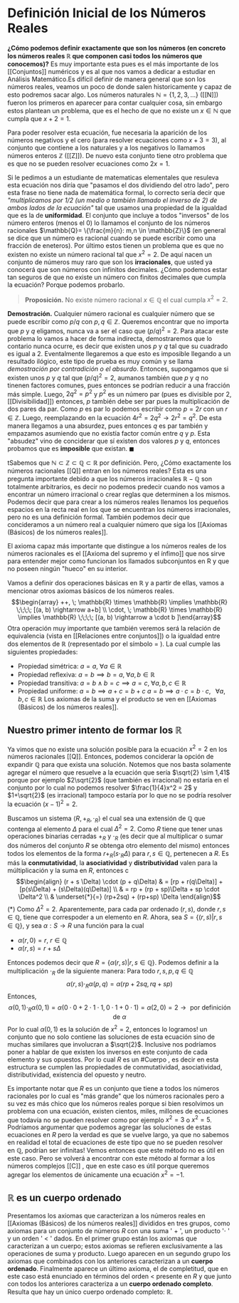 # Definición Inicial de los Números Reales
__¿Cómo podemos definir exactamente que son los números (en concreto los números reales $\mathbb{R}$ que componen casi todos los números que conocemos)?__ Es muy importante esta pues es el más importante de los [[Conjuntos]] numéricos y es al que nos vamos a dedicar a estudiar en Análisis Matemático.Es difícil definir de manera general que son los números reales, veamos un poco de donde salen historicamente y capaz de esto podremos sacar algo. Los números naturales $\mathbb{N} = \{1,2,3,\dots\}$ ([[N]]) fueron los primeros en aparecer para contar cualquier cosa, sin embargo estos plantean un problema, que es el hecho de que no existe un $x \in \mathbb{N}$ que cumpla que $x+2=1$. 

Para poder resolver esta ecuación, fue necesaria la aparición de los números negativos y el cero (para resolver ecuaciones como $x+3=3$), al conjunto que contiene a los naturales y a los negativos lo llamamos números enteros $\mathbb{Z}$ ([[Z]]). De nuevo esta conjunto tiene otro problema que es que no se pueden resolver ecuaciones como $2x=1$.

Si le pedimos a un estudiante de matematicas elementales que resuleva esta ecuación nos diría que "pasamos el dos dividiendo del otro lado", pero esta frase no tiene nada de matemática formal, lo correcto sería decir que _"multiplicamos por $1/2$ (un medio o también llamado el inverso de 2) de ambos lados de la ecuación"_ tal que usamos una propiedad de la igualdad que es la de **uniformidad**.  El conjunto que incluye a todos "inversos" de los número enteros (menos el 0) lo llamamos el conjunto de los números racionales $\mathbb{Q}= \{\frac{m}{n}: m,n \in \mathbb{Z}\}$ (en general se dice que un número es racional cuando se puede escribir como una fracción de eneteros). Por último estos tienen un problema que es que no existen no existe un número racional tal que $x^2=2$. De aquí nacen un conjunto de números muy raro que son los **irracionales**, que usted ya conocerá que son números con infinitos decimales. ¿Cómo podemos estar tan seguros de que no existe un número con finitos decimales que cumpla la ecuación? Porque podemos probarlo. 

> **Proposición.** No existe número racional $x \in \mathbb{Q}$ el cual cumpla $x^2 = 2$.

**Demostración.** Cualquier número racional es cualquier número que se puede escribir como $p/q$ con $p,q \in \mathbb{Z}$. Queremos encontrar que no importa que $p$ y $q$ eligamos, nunca va a ser el caso que $(p/q)^2 = 2$. Para atacar este problema lo vamos a hacer de forma indirecta, demostraremos que lo contario nunca ocurre, es decir que existen unos $p$ y $q$ tal que su cuadrado es igual a 2. Eventalmente llegaremos a que esto es imposible llegando a un resultado ilógico, este tipo de prueba es muy común y se llama _demostración por contradición o el absurdo_. 
Entonces, supongamos que si existen unos $p$ y $q$ tal que $(p/q)^2 =2$, aumanos también que $p$ y $q$ no tinenen factores comunes, pues entonces se podrían reducir a una fracción más simple. Luego, $2q^2=p^2$ y $p^2$ es un número par (pues es divisible por 2, [[Divisibilidad]]) entonces, $p$ también debe ser par pues la multiplicación de dos pares da par. Como $p$ es par lo podemos escribir como $p = 2r$ con un $r \in \mathbb{Z}$. Luego, reemplazando en la ecuación $4r^2 = 2q^2 \rightarrow 2r^2 = q^2$. De esta manera llegamos a una absurdez,  pues entonces $q$ es par también y empazamos asumiendo que no existía factor común entre $q$ y $p$. Esta "absudez" vino de conciderar que sí existen dos valores $p$ y $q$, entonces probamos que es **imposible** que existan. $\blacksquare$ 

tSabemos que $\mathbb N \subset \mathbb Z \subset \mathbb Q \subset \mathbb R$ por definición. Pero, ¿Cómo exactamente los números racionales [[Q]] entran en los números reales? Esta es una pregunta importante debido a que los números irracionales $\mathbb R - \mathbb Q$ son totalmente arbitrarios, es decir no podemos predecir cuando nos vamos a encontrar un número irracional o crear reglas que determinen a los mismos. 
Podemos decir que para crear a los números reales llenamos los pequeños espacios en la recta real en los que se encuentran los números irracionales, pero no es una definición formal. También podemos decir que concideramos a un número real a cualquier número que siga los [[Axiomas (Básicos) de los números reales]]. 

El axioma capaz más importante que distingue a los números reales de los números racionales es el [[Axioma del supremo y el ínfimo]] que nos sirve para entender mejor como funcionan los llamados subconjuntos en R y que no poseen ningún "hueco" en su interior.

Vamos a definir dos operaciones básicas en $\mathbb{R}$ y a partir de ellas, vamos a mencionar otros axiomas básicos de los números reales. 
$$\begin{array}  ++, \; \mathbb{R} \times \mathbb{R} \implies \mathbb{R} \;\;\;\; [(a, b) \rightarrow a+b] \\ \cdot, \; \mathbb{R} \times \mathbb{R} \implies \mathbb{R} \;\;\;\; [(a, b) \rightarrow a \cdot b ]\end{array}$$
Otra operación muy importante que también veremos será la  relación de equivalencia (vista en [[Relaciones entre conjuntos]]) o la igualdad entre dos elementos de $\mathbb{R}$ (representado por el símbolo $=$ ). La cual cumple las siguientes propiedades:
- Propiedad simétrica: $a = a, \; \forall a \in \mathbb{R}$ 
- Propiedad reflexiva: $a = b \implies b = a, \; \forall a, b \in \mathbb{R}$ 
- Propiedad transitiva: $a = b \wedge b = c \implies a = c, \; \forall a, b, c \in \mathbb{R}$ 
- Propiedad uniforme: $a = b \implies a + c = b+ c$       $a = b \implies a \cdot c = b \cdot c, \;\;\; \forall a, b, c \in \mathbb{R}$ 
Los axiomas de la suma y el producto se ven en [[Axiomas (Básicos) de los números reales]].    

## Nuestro primer intento de formar los $\mathbb{R}$ 
Ya vimos que no existe una solución posible para la ecuación $x^2 = 2$ en los números racionales [[Q]]. Entonces, podemos conciderar la opción de expandir $\mathbb{Q}$ para que exista una solución. Notemos que nos basta solamente agregar el número que resuelve a la ecuación que sería $\sqrt{2} \sim 1,41$ porque por ejemplo $2\sqrt{2}$ (que también es irracional) no estaría en el conjunto por lo cual no podemos resolver  $\frac{1}{4}x^2 = 2$ y  $1+\sqrt{2}$ (es irracional) tampoco estaría por lo que no se podría resolver la ecuación $(x - 1)^2 = 2$.  

Buscamos un sistema $\langle R, +_R, \cdot_R \rangle$ el cual sea una extensión de $\mathbb{Q}$ que contenga al elemento $\Delta$ para el cual $\Delta^2 = 2$. Como $R$ tiene que tener unas operaciones binarias cerradas $+_R$ y $\cdot_R$  (es decir que al multiplicar o sumar dos números del conjunto $R$ se obtenga otro elemento del mismo) entonces todos los elementos de la forma $r +_R (s \cdot_R \Delta)$ para $r, s \in \mathbb{Q}$, pertenecen a $R$. Es más la **conmutatividad**, la **asociatividad** y **distributividad** valen para la múltiplicación y la suma en $R$, entonces c
$$\begin{align}
(r + s \Delta) \cdot (p + q\Delta) & = [rp + r(q\Delta)] + [p(s\Delta) + (s\Delta)(q\Delta)] \\
& = rp + (rp + sp)\Delta + sp \cdot \Delta^2 \\
& \underset{*}{=} (rp+2sq) + (rp+sp) \Delta
\end{align}$$
($*$) Como $\Delta^2 = 2$.
Aparentemente, para cada par ordenado $(r,s)$, donde $r,s \in \mathbb{Q}$, tiene que correspoder a un elemento en $R$. Ahora, sea $S = \{(r,s) | r,s \in \mathbb{Q}\}$, y sea $\alpha : S \rightarrow R$ una función para la cual
- $\alpha(r, 0) = r$, $r \in \mathbb{Q}$
- $\alpha(r,s) = r + s\Delta$ 

Entonces podemos decir que $R = \{\alpha(r,s) | r,s \in \mathbb{Q}\}$. Podemos definir a la multiplicación $\cdot_R$ de la siguiente manera: Para todo $r,s,p, q \in \mathbb{Q}$ 
$$\alpha(r,s) \cdot_R \alpha (p,q) = \alpha(rp + 2sq, rq + sp)$$
Entonces, 
$$\alpha(0, 1) \cdot_R \alpha(0,1) = \alpha(0 \cdot 0 + 2 \cdot 1 \cdot 1, 0 \cdot 1 + 0 \cdot 1) = \alpha(2, 0) = 2 \rightarrow \text{ por definición de } \alpha$$
Por lo cual $\alpha (0,1)$ es la solución de $x^2 = 2$, entonces lo logramos! un conjunto que no solo contiene las soluciones de esta ecuación sino de muchas similares que involucran a $\sqrt{2}$. Inclusive nos podríamos poner a hablar de que existen los inversos en este conjunto de cada elemento y sus opuestos. Por lo cual $R$ es un #Cuerpo , es decir en esta estructura se cumplen las propiedades de conmutatividad, asociatividad, distributividad, existencia del opuesto y neutro. 

Es importante notar que $R$ es un conjunto que tiene a todos los números racionales por lo cual es "más grande" que los números racionales pero a su vez es más chico que los números reales porque si bien resolvimos un problema con una ecuación, existen cientos, miles, millones de ecuaciones que todavía no se pueden resolver como por ejemplo $x^2 = 3$ o $x^2 = 5$. Podríamos argumentar que podemos agregar las soluciones de estas ecuaciones en $R$ pero la verdad es que se vuelve largo, ya que no sabemos en realidad el total de ecuaciones de este tipo que no se pueden resolver en $\mathbb{Q}$, podrían ser infinitas! Vemos entonces que este método no es útil en este caso. Pero se volverá a encontrar con este método al formar a los números complejos [[C]] , que en este caso es útil porque queremos agregar los elementos de únicamente una ecuación $x^2 = -1$.

## $\mathbb{R}$ es un cuerpo ordenado
Presentamos los axiomas que caracterizan a los números reales en [[Axiomas (Básicos) de los números reales]]  divididos en tres grupos, como axiomas para un conjunto de números $R$ con una suma ' $+$ ', un producto '$\cdot$ ' y un orden ' $<$ ' dados. En el primer grupo están los axiomas que caracterizan a un cuerpo; estos axiomas se refieren exclusivamente a las operaciones de suma y producto. Luego aparecen en un segundo grupo los axiomas que combinados con los anteriores caracterizan a un **cuerpo ordenado**. Finalmente aparece un último axioma, el de completitud, que en este caso está enunciado en términos del orden $<$ presente en $R$ y que junto con todos los anteriores caracteriza a un **cuerpo ordenado completo**. Resulta que hay un único cuerpo ordenado completo: $\mathbb{R}$.